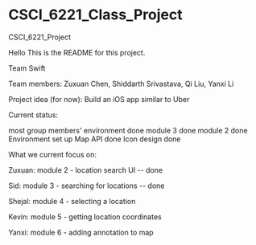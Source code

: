 # CSCI_6221_Class_Project
CSCI_6221_Project

Hello
This is the README for this project.

Team Swift

Team members: Zuxuan Chen, Shiddarth Srivastava, Qi Liu, Yanxi Li

Project idea (for now): Build an iOS app similar to Uber

Current status:


most group members' environment done
module 3 done
module 2 done
Environment set up
Map API done
Icon design done

What we current focus on:

Zuxuan: module 2 - location search UI -- done

Sid: module 3 - searching for locations -- done

Shejal: module 4 - selecting a location

Kevin: module 5 - getting location coordinates

Yanxi: module 6 - adding annotation to map


